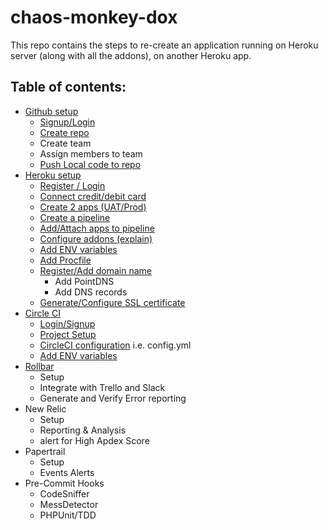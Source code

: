 # chaos-monkey-dox
This repo contains the steps to re-create an application running on Heroku server (along with all the addons), on another Heroku app.


## Table of contents:
* [Github setup](https://github.com/suri4ucreate/chaos-monkey-dox/blob/master/github.md)
    * [Signup/Login](https://github.com/suri4ucreate/chaos-monkey-dox/blob/master/github.md#loginsignup-on-github)
    * [Create repo](https://github.com/suri4ucreate/chaos-monkey-dox/blob/master/github.md#create-new-repository)
    * Create team
    * Assign members to team
    * [Push Local code to repo](https://github.com/suri4ucreate/chaos-monkey-dox/blob/master/github.md#push-local-code-to-repo)
* [Heroku setup](https://github.com/suri4ucreate/chaos-monkey-dox/blob/master/heroku.md)
    * [Register / Login](https://github.com/suri4ucreate/chaos-monkey-dox/blob/master/heroku.md#loginsignup-heroku)
    * [Connect credit/debit card](https://github.com/suri4ucreate/chaos-monkey-dox/blob/master/heroku.md#connect-creditdebit-card-optional)
    * [Create 2 apps (UAT/Prod)](https://github.com/suri4ucreate/chaos-monkey-dox/blob/master/heroku.md#create-2-apps-uatprod)
    * [Create a pipeline](https://github.com/suri4ucreate/chaos-monkey-dox/blob/master/heroku.md#addattach-apps-to-pipeline)
    * [Add/Attach apps to pipeline](https://github.com/suri4ucreate/chaos-monkey-dox/blob/master/heroku.md#addattach-apps-to-pipeline)
    * [Configure addons (explain)](https://github.com/suri4ucreate/chaos-monkey-dox/blob/master/heroku.md#configure-addons-explain)
    * [Add ENV variables](https://github.com/suri4ucreate/chaos-monkey-dox/blob/master/heroku.md#add-env-variables)
    * [Add Procfile](https://github.com/suri4ucreate/chaos-monkey-dox/blob/master/heroku.md#add-procfile)
    * [Register/Add domain name](https://github.com/suri4ucreate/chaos-monkey-dox/blob/master/heroku.md#registeradd-domain-name)
        * Add PointDNS
        * Add DNS records
    * [Generate/Configure SSL certificate](https://github.com/suri4ucreate/chaos-monkey-dox/blob/master/heroku.md#generateconfigure-ssl-certificate)
* [Circle CI](https://github.com/suri4ucreate/chaos-monkey-dox/blob/master/circleci.md#circleci-setup)
    * [Login/Signup](https://github.com/suri4ucreate/chaos-monkey-dox/blob/master/circleci.md#loginsignup)
    * [Project Setup](https://github.com/suri4ucreate/chaos-monkey-dox/blob/master/circleci.md#project-setup)
    * [CircleCI configuration](https://github.com/suri4ucreate/chaos-monkey-dox/blob/master/circleci.md#circleci-configuration) i.e. config.yml
    * [Add ENV variables](https://github.com/suri4ucreate/chaos-monkey-dox/blob/master/circleci.md#add-env-variables)
* [Rollbar](https://github.com/suri4ucreate/chaos-monkey-dox/blob/master/rollbar.md)
    * Setup
    * Integrate with Trello and Slack
    * Generate and Verify Error reporting
* New Relic
    * Setup
    * Reporting & Analysis
    * alert for High Apdex Score
* Papertrail
    * Setup
    * Events Alerts
* Pre-Commit Hooks
    * CodeSniffer
    * MessDetector
    * PHPUnit/TDD